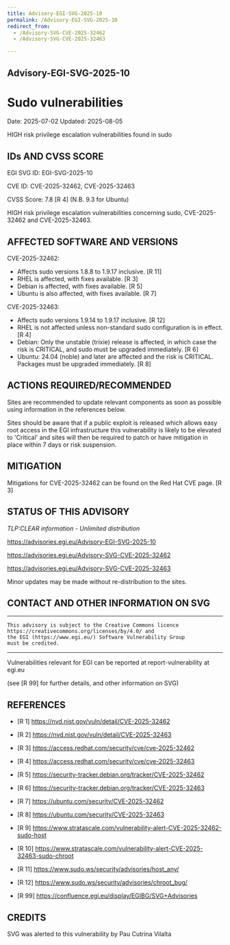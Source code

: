 ```yaml
---
title: Advisory-EGI-SVG-2025-10
permalink: /Advisory-EGI-SVG-2025-10
redirect_from:
  - /Advisory-SVG-CVE-2025-32462
  - /Advisory-SVG-CVE-2025-32463

---
```


## Advisory-EGI-SVG-2025-10

# Sudo vulnerabilities

Date:        2025-07-02
Updated:     2025-08-05

HIGH risk privilege escalation vulnerabilities found in sudo

## IDs AND CVSS SCORE 

EGI SVG ID: EGI-SVG-2025-10
    
CVE ID: CVE-2025-32462, CVE-2025-32463

CVSS Score: 7.8 [R 4] (N.B. 9.3 for Ubuntu)

HIGH risk privilege escalation vulnerabilities concerning sudo, CVE-2025-32462 and CVE-2025-32463.

## AFFECTED SOFTWARE AND VERSIONS
    
CVE-2025-32462:
- Affects sudo versions 1.8.8 to 1.9.17 inclusive. [R 11]
- RHEL is affected, with fixes available. [R 3]
- Debian is affected, with fixes available. [R 5]
- Ubuntu is also affected, with fixes available. [R 7]
    
CVE-2025-32463:
- Affects sudo versions 1.9.14 to 1.9.17 inclusive. [R 12]
- RHEL is not affected unless non-standard sudo configuration is in effect. [R 4]
- Debian: Only the unstable (trixie) release is affected, in which case the
  risk is CRITICAL, and sudo must be upgraded immediately. [R 6]
- Ubuntu: 24.04 (noble) and later are affected and the risk is CRITICAL.
  Packages must be upgraded immediately. [R 8]

## ACTIONS REQUIRED/RECOMMENDED

Sites are recommended to update relevant components as soon as possible using information in the references below.

Sites should be aware that if a public exploit is released which allows easy root access in the EGI infrastructure this vulnerability is likely to be elevated to 'Critical' and sites will then be required to patch or have mitigation in place within 7 days or risk suspension.

## MITIGATION

Mitigations for CVE-2025-32462 can be found on the Red Hat CVE page. [R 3]
    
## STATUS OF THIS ADVISORY
                     
_TLP:CLEAR information - Unlimited distribution_ 

https://advisories.egi.eu/Advisory-EGI-SVG-2025-10

https://advisories.egi.eu/Advisory-SVG-CVE-2025-32462
    
https://advisories.egi.eu/Advisory-SVG-CVE-2025-32463

Minor updates may be made without re-distribution to the sites.

## CONTACT AND OTHER INFORMATION ON SVG

-----------------------------
    This advisory is subject to the Creative Commons licence 
    https://creativecommons.org/licenses/by/4.0/ and
    the EGI (https://www.egi.eu/) Software Vulnerability Group 
    must be credited.
----

Vulnerabilities relevant for EGI can be reported at
                report-vulnerability at egi.eu
    
(see [R 99] for further details, and other information on SVG)
    
## REFERENCES

- [R 1] <https://nvd.nist.gov/vuln/detail/CVE-2025-32462>
     
- [R 2] <https://nvd.nist.gov/vuln/detail/CVE-2025-32463>

- [R 3] <https://access.redhat.com/security/cve/cve-2025-32462>

- [R 4] <https://access.redhat.com/security/cve/cve-2025-32463>
    
- [R 5] <https://security-tracker.debian.org/tracker/CVE-2025-32462>
    
- [R 6] <https://security-tracker.debian.org/tracker/CVE-2025-32463>

- [R 7] <https://ubuntu.com/security/CVE-2025-32462>

- [R 8] <https://ubuntu.com/security/CVE-2025-32463>

- [R 9] <https://www.stratascale.com/vulnerability-alert-CVE-2025-32462-sudo-host>
    
- [R 10] <https://www.stratascale.com/vulnerability-alert-CVE-2025-32463-sudo-chroot>
    
- [R 11] <https://www.sudo.ws/security/advisories/host_any/>
    
- [R 12] <https://www.sudo.ws/security/advisories/chroot_bug/>

- [R 99] <https://confluence.egi.eu/display/EGIBG/SVG+Advisories>

## CREDITS

SVG was alerted to this vulnerability by Pau Cutrina Vilalta

